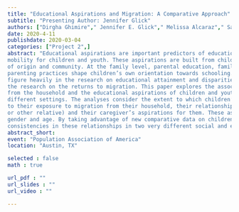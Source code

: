 ```yaml
---
title: "Educational Aspirations and Migration: A Comparative Approach"
subtitle: "Presenting Author: Jennifer Glick"
authors: ["Dirgha Ghimire"," Jennifer E. Glick"," Melissa Alcaraz"," Sarah Miller",]
date: 2020-4-11
publishdate: 2020-03-04
categories: ["Project 2",]
abstract: "Educational aspirations are important predictors of educational attainment and intergenerational
mobility for children and youth. These aspirations are built from children’s own experiences in the family
of origin and community. At the family level, parental education, family resources, transitions and
parenting practices shape children’s own orientation towards schooling. Although educational aspirations
figure heavily in the research on educational attainment and disparities, they are less often considered in
the research on the returns to migration. This paper explores the association between familial migration
from the household and the educational aspirations of children and youth remaining behind in two very
different settings. The analyses consider the extent to which children’s educational aspirations are related
to their exposure to migration from their household, their relationship to the migrant (i.e. a parent, sibling
or other relative) and their caregiver’s aspirations for them. These associations are compared by child’s
gender and age. By taking advantage of new comparative data on children, the analyses can explore
consistencies in these relationships in two very different social and economic settings of migration."
abstract_short: 
event: "Population Association of America"
location: "Austin, TX"

selected : false
math : true

url_pdf : ""
url_slides : ""
url_video : ""

---
```

